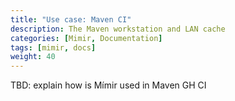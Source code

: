 ```yaml
---
title: "Use case: Maven CI"
description: The Maven workstation and LAN cache
categories: [Mimir, Documentation]
tags: [mimir, docs]
weight: 40
---
```


TBD: explain how is Mímir used in Maven GH CI
